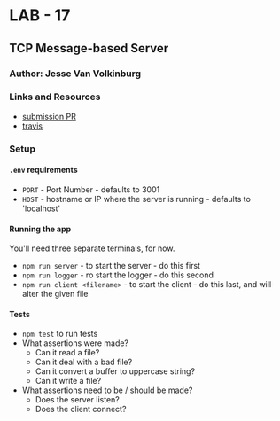 # LAB - 17

## TCP Message-based Server

### Author: Jesse Van Volkinburg

### Links and Resources
* [submission PR](https://github.com/401-advanced-javascript-jv/17-TCP-message-app/pull/1)
* [travis](https://travis-ci.com/401-advanced-javascript-jv/17-TCP-message-app)

### Setup
#### `.env` requirements
* `PORT` - Port Number - defaults to 3001
* `HOST` - hostname or IP where the server is running - defaults to 'localhost'

#### Running the app
You'll need three separate terminals, for now.

* `npm run server` - to start the server - do this first
* `npm run logger` - ro start the logger - do this second
* `npm run client <filename>` - to start the client - do this last, and will alter the given file
  
#### Tests
* `npm test` to run tests
* What assertions were made?
  * Can it read a file?
  * Can it deal with a bad file?
  * Can it convert a buffer to uppercase string?
  * Can it write a file?
* What assertions need to be / should be made?
  * Does the server listen?
  * Does the client connect?
